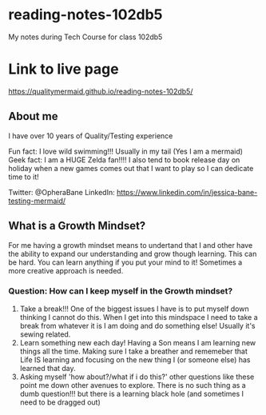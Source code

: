 # reading-notes-102db5
My notes during Tech Course for class 102db5

# Link to live page
https://qualitymermaid.github.io/reading-notes-102db5/

## About me
I have over 10 years of Quality/Testing experience 

Fun fact: I love wild swimming!!! Usually in my tail (Yes I am a mermaid)
Geek fact: I am a HUGE Zelda fan!!!! I also tend to book release day on holiday when a new games comes out that I want to play so I can dedicate time to it!

Twitter: @OpheraBane
LinkedIn: https://www.linkedin.com/in/jessica-bane-testing-mermaid/


## What is a Growth Mindset?
For me having a growth mindset means to undertand that I and other have the ability to expand our understanding and grow though learning. This can be hard. You can learn anything if you put your mind to it! Sometimes a more creative approach is needed.

### Question: How can I keep myself in the Growth mindset?
1. Take a break!!! One of the biggest issues I have is to put myself down thinking I cannot do this. When I get into this mindspace I need to take a break from whatever it is I am doing and do something else! Usually it's sewing related.
2. Learn something new each day! Having a Son means I am learning new things all the time. Making sure I take a breather and rememeber that Life IS learning and focusing on the new thing I (or someone else) has learned that day. 
3. Asking myself 'how about?/what if i do this?' other questions like these point me down other avenues to explore. There is no such thing as a dumb question!!! but there is a learning black hole (and sometimes I need to be dragged out)
